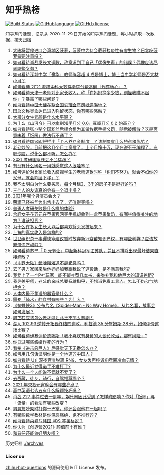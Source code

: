 # 知乎热榜
[![Build Status](https://github.com/ToWeLong/zhihu-hot-questions/workflows/CI/badge.svg)](https://github.com/ToWeLong/zhihu-hot-questions/actions)
[![GitHub language](https://img.shields.io/badge/language-golang-orange.svg)](https://golang.org/)
[![GitHub license](https://img.shields.io/github/license/ToWeLong/zhihu-hot-questions)](https://github.com/ToWeLong/zhihu-hot-questions/blob/main/LICENSE)

知乎热门话题，记录从 2020-11-29 日开始的知乎热门话题。每小时抓取一次数据，按天[归档](./archives)

<!-- BEGIN -->

1. [大陆将暂停进口台湾地区菠萝，菠萝中为何会截获检疫性有害生物？日常吃菠萝需要注意吗？](https://www.zhihu.com/question/446510247)
1. [如何看待肖战发长文道歉，称意识到了自己「偶像失声」的错误？偶像应该尽到哪些义务？](https://www.zhihu.com/question/446678380)
1. [如何看待深圳中学「豪华」教师阵容超 4 成是博士，博士当中学老师是否大材小用？](https://www.zhihu.com/question/446302299)
1. [如何看待 2021 考研中科大软件学院分数高到「炸穿地心」？](https://www.zhihu.com/question/446595679)
1. [如何看待天津一老师对比家长收入，称「你妈妈挣多少钱，别怪我瞧不起你」？暴露了哪些问题？](https://www.zhihu.com/question/446474178)
1. [如何看待中国大使在联合国安理会严厉批评海地？](https://www.zhihu.com/question/446554731)
1. [田启文称吴孟达已进入弥留状态，你有哪些感触？](https://www.zhihu.com/question/446670471)
1. [大部分女生素颜是什么水平啊？](https://www.zhihu.com/question/397929197)
1. [为什么《山河令》可以拿到知乎开分 8.6，豆瓣开分 8.2 的高分？](https://www.zhihu.com/question/446469264)
1. [如何看待张小斐全国粉丝后援会想为其做数据手撕公司，随后被解散？这是否意味着「饭圈」做法行不通了？](https://www.zhihu.com/question/446326595)
1. [如何看待国家即将推出「个人养老金制度」？该制度有什么特点和优势？](https://www.zhihu.com/question/446531212)
1. [老公炒股，目前把这几个月工资投了，上个月挣十万，现在说不干编程了，专职炒股，说什么都不听，怎么办？](https://www.zhihu.com/question/419329722)
1. [2021 考研国家线会不会猛涨？](https://www.zhihu.com/question/438107823)
1. [有没有什么网名一用就感觉这人很哇塞？](https://www.zhihu.com/question/446019130)
1. [如何评价对比家长收入歧视学生的老师道歉时称「你们不努力，就会不如你的父母，就会阶层下移」？](https://www.zhihu.com/question/446635730)
1. [我不太明白为什么要买房，每个月租2、3千的房子不是挺好的吗？](https://www.zhihu.com/question/437461534)
1. [三个人的友谊真的会有一个退出吗？](https://www.zhihu.com/question/343367497)
1. [2021年哪个男演员会火？](https://www.zhihu.com/question/430869182)
1. [荣耀已经被华为出售出去了，还值得买吗？](https://www.zhihu.com/question/432650577)
1. [普通人考研失败是什么样的体验?](https://www.zhihu.com/question/446425502)
1. [合肥女子花万元在苹果官网买手机却收到一盒苹果酸奶，有哪些值得关注的地方？谁该担责？](https://www.zhihu.com/question/446439952)
1. [为什么许多女生长大以后都喜欢将头发披起来？](https://www.zhihu.com/question/408289066)
1. [上海的真实收入是怎样的?](https://www.zhihu.com/question/35101882)
1. [世卫组织总干事谭德塞建议暂时放弃新冠疫苗知识产权，有哪些利弊？应该放弃知识产权吗？](https://www.zhihu.com/question/446629145)
1. [如何看待苏宁「 0 元转让」中超新科冠军江苏队，并且不排除出现最坏结果直接解散？](https://www.zhihu.com/question/446003322)
1. [《斗罗大陆》武魂殿难道不是极恶吗？](https://www.zhihu.com/question/434900268)
1. [去了男方家回来后他妈妈加我跟我说了这段话，是不满意我吗?](https://www.zhihu.com/question/446098776)
1. [我爱上了一个P社玩家，能不能推荐几本书，来弥补我和他巨大的知识差距?](https://www.zhihu.com/question/444891908)
1. [我是美甲师，老公的亲戚总要我做指甲，不想当免费工具人，怎么不伤和气地拒绝？](https://www.zhihu.com/question/443463948)
1. [人体内最不靠谱的器官是什么？](https://www.zhihu.com/question/444561263)
1. [需要「焯水」的食材有哪些？为什么？](https://www.zhihu.com/question/444952773)
1. [《蜘蛛侠3》公布片名《Spider-Man - No Way Home》，从片名看，故事会如何发展？](https://www.zhihu.com/question/446253556)
1. [周芷若应该怎么做才能让此生不那么悲剧？](https://www.zhihu.com/question/440579318)
1. [湖人 102:93 逆转开拓者终结四连败，利拉德 35 分詹姆斯 28 分，如何评价这场比赛？](https://www.zhihu.com/question/446633517)
1. [如何看待伊布评价詹姆斯「我不喜欢有身份的人谈论政治，那有风险」?](https://www.zhihu.com/question/446466536)
1. [你见过哪些结婚作死的行为？](https://www.zhihu.com/question/268605958)
1. [看完《进击的巨人》后感觉天下无番怎么办？](https://www.zhihu.com/question/440877082)
1. [如何用几句话证明你是一个地道的中国人？](https://www.zhihu.com/question/403427782)
1. [如何看待 Uzi 深夜官宣脱离 RNG，女友发声控诉电竞圈冷血无情？](https://www.zhihu.com/question/445889617)
1. [为什么最近觉得诺手不难打了?](https://www.zhihu.com/question/446156871)
1. [为什么一个人能说不爱就不爱了？](https://www.zhihu.com/question/445386233)
1. [去西藏，徒步，骑行，自驾推荐哪个？](https://www.zhihu.com/question/446271776)
1. [2021 年央视元宵晚会有哪些亮点？](https://www.zhihu.com/question/446545398)
1. [高中英语七选五有什么解题技巧吗？](https://www.zhihu.com/question/64667649)
1. [肖战 227 事件过去一周年，娱乐圈因此受到了怎样的影响？你对「饭圈」与「流量」的看法有哪些改变？](https://www.zhihu.com/question/446119703)
1. [男朋友吵架时打你一巴掌，你还会跟他在一起吗？](https://www.zhihu.com/question/445672038)
1. [有哪些数学教材是你深恶痛绝、绝不推荐的？](https://www.zhihu.com/question/392884720)
1. [如何看待央视与韩国 KBS 签署协议？](https://www.zhihu.com/question/445850066)
1. [你认为《创造营2021》颜值前十有谁？](https://www.zhihu.com/question/446135927)
1. [和前任还能做好朋友吗？](https://www.zhihu.com/question/440176072)

<!-- END -->

历史归档 [./archives](./archives)


### License
[zhihu-hot-questions](https://github.com/towelong/zhihu-hot-questions) 的源码使用 MIT License 发布。